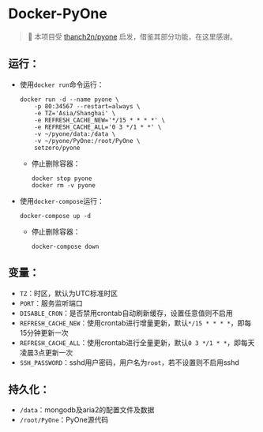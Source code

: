 # Docker-PyOne

> 👋 本项目受 [thanch2n/pyone](https://hub.docker.com/r/thanch2n/pyone) 启发，借鉴其部分功能，在这里感谢。

## 运行：

- 使用`docker run`命令运行：

    ```
    docker run -d --name pyone \
        -p 80:34567 --restart=always \
        -e TZ='Asia/Shanghai' \
        -e REFRESH_CACHE_NEW='*/15 * * * *' \
        -e REFRESH_CACHE_ALL='0 3 */1 * *' \
        -v ~/pyone/data:/data \
        -v ~/pyone/PyOne:/root/PyOne \
        setzero/pyone
    ```

    - 停止删除容器：
        ```
        docker stop pyone
        docker rm -v pyone
        ```

- 使用`docker-compose`运行：

    ```
    docker-compose up -d
    ```

    - 停止删除容器：
        ```
        docker-compose down
        ```

## 变量：

- `TZ`：时区，默认为UTC标准时区
- `PORT`：服务监听端口
- `DISABLE_CRON`：是否禁用crontab自动刷新缓存，设置任意值则不启用
- `REFRESH_CACHE_NEW`：使用crontab进行增量更新，默认`*/15 * * * *`，即每15分钟更新一次
- `REFRESH_CACHE_ALL`：使用crontab进行全量更新，默认`0 3 */1 * *`，即每天凌晨3点更新一次
- `SSH_PASSWORD`：sshd用户密码，用户名为`root`，若不设置则不启用sshd

## 持久化：

- `/data`：mongodb及aria2的配置文件及数据
- `/root/PyOne`：PyOne源代码